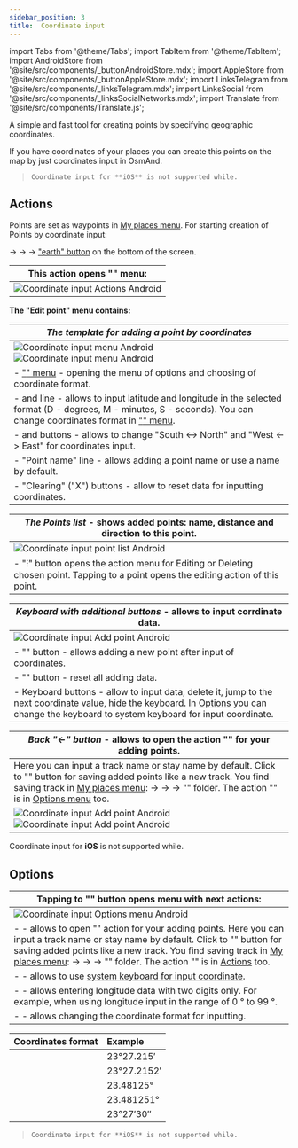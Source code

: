 ```yaml
---
sidebar_position: 3
title:  Coordinate input
---
```


import Tabs from '@theme/Tabs';
import TabItem from '@theme/TabItem';
import AndroidStore from '@site/src/components/_buttonAndroidStore.mdx';
import AppleStore from '@site/src/components/_buttonAppleStore.mdx';
import LinksTelegram from '@site/src/components/_linksTelegram.mdx';
import LinksSocial from '@site/src/components/_linksSocialNetworks.mdx';
import Translate from '@site/src/components/Translate.js';

A simple and fast tool for creating points by specifying geographic coordinates.

If you have coordinates of your places you can create this points on the map by just coordinates input in OsmAnd.

> ```Coordinate input for **iOS** is not supported while.```

## Actions

<Tabs groupId="operating-systems">

<TabItem value="android" label="Android">

Points are set as waypoints in [My places menu](/docs/documentation/personal/tracks). For starting creation of Points by coordinate input:

[<Translate android="true" ids="shared_string_menu"/>](/docs/documentation/start-with/main-menu) → [<Translate android="true" ids="shared_string_my_places"/>](/docs/documentation/personal/myplaces) → [<Translate android="true" ids="shared_string_gpx_tracks"/>](/docs/documentation/personal/tracks) → ["earth" button](/docs/documentation/personal/tracks#my-places) on the bottom of the screen.

|This action opens **"<Translate android="true" ids="coord_input_edit_point"/>" menu**: |   
|------------|
|![Coordinate input Actions Android](@site/static/img/personal/tracks/coordinate_input_android.png) | 

**The "Edit point" menu contains:**

|**_The template for adding a point by coordinates_** | 
|------------|
|![Coordinate input menu Android](@site/static/img/personal/tracks/coordinate_input_menu_android.png) ![Coordinate input menu Android](@site/static/img/personal/tracks/coordinate_input_menu_1_android.png)|
|- ["<Translate android="true" ids="shared_string_options"/>" menu](/docs/documentation/plan-route/coordinate-input#options) - opening the menu of options and choosing of coordinate format.|
|- <Translate android="true" ids="navigate_point_latitude"/> and <Translate android="true" ids="navigate_point_longitude"/> line - allows to input latitude and longitude in the selected format (D - degrees, M - minutes, S - seconds). You can change coordinates format in ["<Translate android="true" ids="shared_string_options"/>" menu](/docs/documentation/plan-route/coordinate-input#options).|
|- <Translate android="true" ids="navigate_point_latitude"/> and <Translate android="true" ids="navigate_point_longitude"/> buttons - allows to change "South <-> North" and "West <-> East" for coordinates input.|
|- "Point name" line - allows adding a point name or use a name by default.|
|- "Clearing" ("X") buttons - allow to reset data for inputting coordinates.|


|**_The Points list_** - shows added points: name, distance and direction to this point.| 
|------------|
|![Coordinate input point list Android](@site/static/img/personal/tracks/coordinate_input_point_list_android.png)|
|- "&#8285;" button opens the action menu for Editing or Deleting chosen point. Tapping to a point opens the editing action of this point.|


|**_Keyboard with additional buttons_** - allows to input corrdinate data. | 
|------------|
|![Coordinate input Add point Android](@site/static/img/personal/tracks/coordinate_input_add_point_android.png) |
|- "<Translate android="true" ids="shared_string_add"/>" button - allows adding a new point after input of coordinates.|
|- "<Translate android="true" ids="shared_string_cancel"/>" button - reset all adding data.|
|- Keyboard buttons - allow to input data, delete it, jump to the next coordinate value, hide the keyboard. In [Options](/docs/documentation/plan-route/coordinate-input#options) you can change the keyboard to system keyboard for input coordinate. |

|**_Back "&#8592;" button_**  - allows to open the action "<Translate android="true" ids="coord_input_save_as_track"/>" for your adding points.| 
|------------|
|Here you can input a track name or stay name by default. Click to "<Translate android="true" ids="shared_string_save"/>" button for saving added points like a new track. You find saving track in [My places menu](/docs/documentation/personal/myplaces): <Translate android="true" ids="shared_string_menu"/> → <Translate android="true" ids="shared_string_my_places"/> → <Translate android="true" ids="shared_string_gpx_tracks"/> → "<Translate android="true" ids="map_markers_item"/>" folder. The action "<Translate android="true" ids="coord_input_save_as_track"/>" is in [Options menu](/docs/documentation/plan-route/coordinate-input#options) too.|
|![Coordinate input Add point Android](@site/static/img/personal/tracks/coordinate_input_save_track_android.png) ![Coordinate input Add point Android](@site/static/img/personal/tracks/coordinate_input_save_track_1_android.png)|


</TabItem>

<TabItem value="ios" label="iOS">

Coordinate input for **iOS** is not supported while.

</TabItem>

</Tabs>

## Options

<Tabs groupId="operating-systems">

<TabItem value="android" label="Android">

|Tapping to "<Translate android="true" ids="shared_string_options"/>" button opens **<Translate android="true" ids="shared_string_options"/> menu** with next actions: | 
|------------|
|![Coordinate input Options menu Android](@site/static/img/personal/tracks/coordinate_input_options_menu_android.png)|
|- <Translate android="true" ids="coord_input_save_as_track"/> - allows to open "<Translate android="true" ids="coord_input_save_as_track"/>" action for your adding points. Here you can input a track name or stay name by default. Click to "<Translate android="true" ids="shared_string_save"/>" button for saving added points like a new track. You find saving track in [My places menu](/docs/documentation/personal/myplaces): <Translate android="true" ids="shared_string_menu"/> → <Translate android="true" ids="shared_string_my_places"/> → <Translate android="true" ids="shared_string_gpx_tracks"/> → "<Translate android="true" ids="map_markers_item"/>" folder. The action "<Translate android="true" ids="coord_input_save_as_track"/>" is in [Actions](/docs/documentation/plan-route/coordinate-input#actions) too.  |
| - <Translate android="true" ids="use_system_keyboard"/> - allows to use [system keyboard for input coordinate](/docs/documentation/plan-route/coordinate-input#actions). |
|- <Translate android="true" ids="use_two_digits_longitude"/> - allows entering longitude data with two digits only. For example, when using longitude input in the range of 0 ° to 99 °.|
| - <Translate android="true" ids="coordinates_format"/> - allows changing the coordinate format for inputting. |



|Coordinates format| Example |
|:------|:------|
|<Translate android="true" ids="dd_mm_mmm_format"/> | 23°27.215′|
|<Translate android="true" ids="dd_mm_mmmm_format"/> | 23°27.2152′|
|<Translate android="true" ids="dd_ddddd_format"/> |23.48125°|
|<Translate android="true" ids="dd_dddddd_format"/> | 23.481251°|
|<Translate android="true" ids="dd_mm_ss_format"/> | 23°27′30″|

</TabItem>

<TabItem value="ios" label="iOS">

> ```Coordinate input for **iOS** is not supported while.```

</TabItem>

</Tabs>

